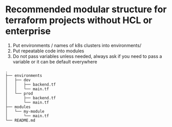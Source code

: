 # Recommended modular structure for terraform projects without HCL or enterprise

1. Put environments / names of k8s clusters into environments/
2. Put repeatable code into modules
3. Do not pass variables unless needed, always ask if you need to pass a variable or it can be default everywhere


```
.
├── environments
│   ├── dev
│   │   ├── backend.tf
│   │   └── main.tf
│   └── prod
│       ├── backend.tf
│       └── main.tf
├── modules
│   └── my-module
│       └── main.tf
└── README.md
```


